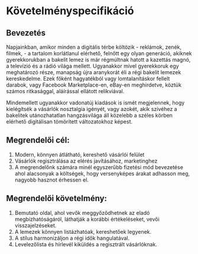 # Követelményspecifikáció

## Bevezetés

Napjainkban, amikor minden a digitális térbe költözik - reklámok, zenék, filmek, - a tartalom korlátlanul elérhető,
felnőtt egy olyan generáció, akiknek gyerekkorukban a bakelit lemez is már régmúltnak hatott a kazettás magnó, a
televízió és a rádió világa mellett. Ugyanakkor mivel gyerekkoruk egy meghatározó része, manapság újra aranykorát éli a
régi bakelit lemezek kereskedelme. Ezek főként hagyatékból vagy lomtalanításkor fellelt darabok, vagy Facebook
Marketplace-en, eBay-en meghirdetve, köztük számos ritkasággal, aláírással ellátott relikviával.

Mindemellett ugyanakkor vadonatúj kiadások is ismét megjelennek, hogy kielégítsék a vásárlók nosztalgia igényét, vagy
azokét, akik szívéhez a bakelitek utánozhatatlan hangzásvilága áll közelebb a széles körben elérhető digitálisan
tömörített változatokhoz képest.

## Megrendelői cél:

1. Modern, könnyen átlátható, kereshető vásárlói felület
2. Vásárlók regisztrálása az elérés javításához, marketinghez
3. A megrendelőnk számára minél egyszerűbb fizetési mód bevezetése ahol alacsonyak a költségek, hogy versenyképes árakat
   adhasson meg, nagyobb hasznot érhessen el.

## Megrendelői követelmény:

1. Bemutató oldal, ahol vevők meggyőződhetnek az eladó megbízhatóságáról, láthatják a korábbi értékeléseket, vevői
   visszajelzéseket.
2. A lemezek könnyen listázhatóak, kereshetőek legyenek.
3. A stílus harmonizáljon a régi idők hangulatával.
4. Levelezőlista és hírlevél kiküldés a regisztrált vásárlóknak.
